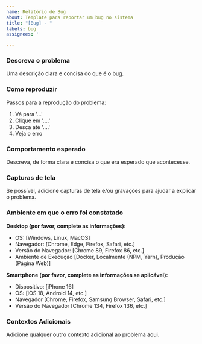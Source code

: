 ```yaml
---
name: Relatório de Bug
about: Template para reportar um bug no sistema
title: "[Bug] - "
labels: bug
assignees: ''

---
```


### Descreva o problema
Uma descrição clara e concisa do que é o bug.

### Como reproduzir
Passos para a reprodução do problema:
1. Vá para '...'
2. Clique em '....'
3. Desça até '....'
4. Veja o erro

### Comportamento esperado
Descreva, de forma clara e concisa o que era esperado que acontecesse.

### Capturas de tela
Se possível, adicione capturas de tela e/ou gravações para ajudar a explicar o problema.

### Ambiente em que o erro foi constatado
**Desktop (por favor, complete as informações):**
 - OS: [Windows, Linux, MacOS]
 - Navegador: [Chrome, Edge, Firefox, Safari, etc.]
 - Versão do Navegador: [Chrome 89, Firefox 86, etc.]
 - Ambiente de Execução [Docker, Localmente (NPM, Yarn), Produção (Página Web)]

**Smartphone (por favor, complete as informações se aplicável):**
 - Dispositivo: [iPhone 16]
 - OS: [iOS 18, Android 14, etc.]
 - Navegador [Chrome, Firefox, Samsung Browser, Safari, etc.]
 - Versão do Navegador [Chrome 134, Firefox 136, etc.]

### Contextos Adicionais
Adicione qualquer outro contexto adicional ao problema aqui.
